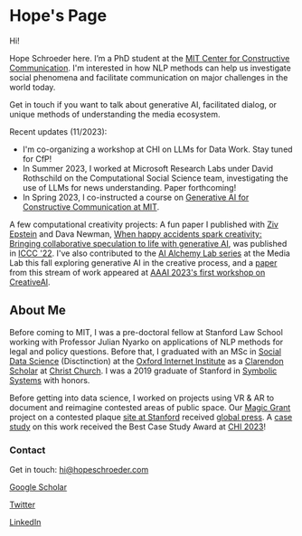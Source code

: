 # Hope's Page

Hi!

Hope Schroeder here. I’m a PhD student at the [MIT Center for Constructive Communication](https://www.ccc.mit.edu/). I'm interested in how NLP methods can help us investigate social phenomena and facilitate communication on major challenges in the world today. 

Get in touch if you want to talk about generative AI, facilitated dialog, or unique methods of understanding the media ecosystem.

Recent updates (11/2023):
* I'm co-organizing a workshop at CHI on LLMs for Data Work. Stay tuned for CfP!
* In Summer 2023, I worked at Microsoft Research Labs under David Rothschild on the Computational Social Science team, investigating the use of LLMs for news understanding. Paper forthcoming!
* In Spring 2023, I co-instructed a course on [Generative AI for Constructive Communication at MIT](https://ai4comm.media.mit.edu/).

A few computational creativity projects: 
A fun paper I published with [Ziv Epstein](http://zive.info/) and Dava Newman, [When happy accidents spark creativity: Bringing collaborative speculation to life with generative AI](https://arxiv.org/abs/2206.00533), was published in [ICCC '22](http://computationalcreativity.net/iccc22/). I've also contributed to the [AI Alchemy Lab series](http://aialchemy.media.mit.edu/) at the Media Lab this fall exploring generative AI in the creative process, and a [paper](https://openreview.net/pdf?id=wm0WZPnhTC) from this stream of work appeared at [AAAI 2023's first workshop on CreativeAI](https://creativeai-ws.github.io/). 

## About Me
Before coming to MIT, I was a pre-doctoral fellow at Stanford Law School working with Professor Julian Nyarko on applications of NLP methods for legal and policy questions. Before that, I graduated with an MSc in [Social Data Science](https://www.oii.ox.ac.uk/study/msc-in-social-data-science/) (Disctinction) at the [Oxford Internet Institute](https://www.oii.ox.ac.uk/) as a [Clarendon Scholar](http://www.ox.ac.uk/clarendon) at [Christ Church](https://www.chch.ox.ac.uk/). I was a 2019 graduate of Stanford in [Symbolic Systems](https://symsys.stanford.edu/) with honors. 

Before getting into data science, I worked on projects using VR & AR to document and reimagine contested areas of public space. Our [Magic Grant](https://brown.columbia.edu/propose/) project on a contested plaque [site at Stanford](https://www.dearvisitor.app/) received [global press](https://www.dearvisitor.app/press). A [case study](https://arxiv.org/abs/2302.02050) on this work received the Best Case Study Award at [CHI 2023](https://chi2023.acm.org/)!

### Contact
Get in touch: hi@hopeschroeder.com

[Google Scholar](https://scholar.google.com/citations?user=-UKCJTAAAAAJ&hl=en)

[Twitter](https://twitter.com/Schropes)

[LinkedIn](https://www.linkedin.com/in/hopeschroeder/)


